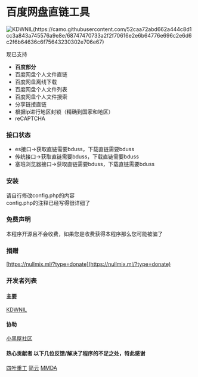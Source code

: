 # 百度网盘直链工具

![KDWNIL(https://camo.githubusercontent.com/52caa72abd662a444c8d1cc3a843a745576a9e8e/68747470733a2f2f70616e2e6b64776e696c2e6d6c2f6b64636c6f75643230302e706e67)](https://camo.githubusercontent.com/52caa72abd662a444c8d1cc3a843a745576a9e8e/68747470733a2f2f70616e2e6b64776e696c2e6d6c2f6b64636c6f75643230302e706e67)


现已支持
  - <b>百度部分</b>
  - 百度网盘个人文件直链
  - 百度网盘离线下载
  - 百度网盘个人文件列表
  - 百度网盘个人文件搜索
  - 分享链接直链
  - 根据ip进行地区封锁（精确到国家和地区）
  - reCAPTCHA

### 接口状态
  - es接口->获取直链需要bduss，下载直链需要bduss
  - 传统接口->获取直链需要bduss，下载直链需要bduss
  - 塞班浏览器接口->获取直链需要bduss，下载直链需要bduss

### 安装
请自行修改config.php的内容<br>
config.php的注释已经写得很详细了
### 免费声明
本程序开源且不会收费，如果您是收费获得本程序那么您可能被骗了

### 捐赠
[https://nullmix.ml/?type=donate](https://nullmix.ml/?type=donate)

### 开发者列表 
#### 主要 
[KDWNIL](https://kdwnil.ml)
#### 协助
[小黑屋社区](http://www.xheiwu.com)
#### 热心贡献者 以下几位反馈/解决了程序的不足之处，特此感谢
[四叶重工](https://n0099.cf)
[简云](https://tbsign.cn)
[MMDA](http://mmda.ga)

